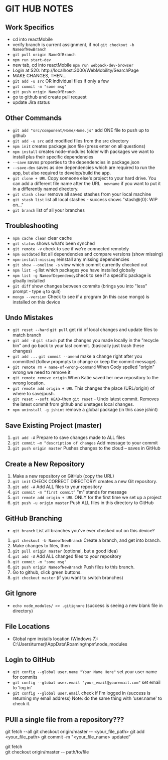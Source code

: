 # GIT HUB NOTES

## Work Specifics
- cd into reactMobile
- verify branch is current assignment, if not `git checkout -b NameofNewBranch`
- `git pull origin NameOfBranch`
- `npm run start-dev`
- new tab, cd into reactMobile `npm run webpack-dev-browser`
- Login at S20: http://localhost:3000/WebMobility/SearchPage
- MAKE CHANGES, THEN...
- `git add -u src` OR individual files if only a few
- `git commit -m "some msg"`
- `git push origin NameOfBranch`
- go to github and create pull request
- update Jira status

## Other Commands
- `git add "src/component/Home/Home.js"` add ONE file to push up to github
- `git add -u src` add modified files from the src directory
- `npm init` creates package.json file (press enter on all questions)
- `npm install` creates node-modules folder with packages we want to install plus their specific dependencies
- `--save` saves properties to the dependencies in package.json
- `--save-dev` saves as dev dependencies which are required to run the app, but also required to develop/build the app.
- `git clone + URL` Copy someone else's project to your hard drive. You can add a different file name after the URL ` newname` if you want to put it in a differently named directory.
- `git stash clear` remove all saved stashes from your local machine
- `git stash list` list all local stashes - success shows "stash@{0}: WIP on..."
- `git branch` list of all your branches

## Troubleshooting
- `npm cache clean` clear cache
- `git status` shows what’s been synched
- `git remote -v` check to see if we're connected remotely
- `npm outdated` list all dependencies and compare versions (show missing)
- `npm-install-missing` reinstall any missing dependencies
- `git show --oneline -s` view which commit currently checked out
- `npm list -g` list which packages you have installed globally
- `npm list -g NameofDependency`check to see if a specific package is gloally installed
- `git diff` show changes between commits (brings you into "less" prompt - type `q` to quit)
- `mongo --version` Check to see if a program (in this case mongo) is installed on this device

## Undo Mistakes
- `git reset --hard` `git pull` get rid of local changes and update files to match branch
- `git add -A` `git stash` put the changes you made locally in the "recycle bin" and go back to your last commit. (basically just trash these changes)
- `git add ...` `git commit --amend` make a change right after you committed (follow propmpts to change or keep the commit message).
- `git remote rm + name-of-wrong-command` When Cody spelled "origin" wrong we need to remove it
- `git remote remove origin` When Katie saved her new repository to the wrong location.
- `git remote add origin + URL` This changes the place (URL/origin) of where to save/push.
- `git reset --soft HEAD~`then `git reset` - Undo latest commit. Removes the latest commit from github and unstages local changes.
- `npm uninstall -g jshint` remove a global package (in this case jshint)

## Save Existing Project (master)
1. `git add -A` Prepare to save changes made to ALL files
2. `git commit –m “description of changes` Add message to your commit
4. `git push origin master` Pushes changes to the cloud – saves in GitHub

## Create a New Repository
1. Make a new repository on GitHub (copy the URL)
2. `git init` CHECK CORRECT DIRECTORY! creates a new Git repository.
3. `git add -A` Add ALL files to your repository
4. `git commit -m “first commit”` "m" stands for message
5. `git remote add origin + URL` ONLY for the first time we set up a project
6. `git push -u origin master` Push ALL files in this directory to GitHub

## GitHub Branching
- `git branch` List all branches you've ever checked out on this device?
1. `git checkout -b NameofNewBranch` Create a branch, and get into branch.
2. Make changes to files, then
3. `git pull origin master` (optional, but a good idea)
4. `git add -A` Add ALL changed files to your repository
5. `git commit -m "some msg"`
6. `git push origin NameofNewBranch` Push files to this branch.
7. Go to github, click green buttons.
8. `git checkout master` (if you want to switch branches)

## Git Ignore
- `echo node_modules/ >> .gitignore` (success is seeing a new blank file in directory)

## File Locations
- Global npm installs location (Windows 7):
C:\Users\turnerj\AppData\Roaming\npm\node_modules

## Login to GitHub
- `git config --global user.name "Your Name Here"` set your user name for commits
- `git config --global user.email "your_email@youremail.com"` set email to 'log in'
- `git config --global user.email` check if I'm logged in (success is returning my email address) Note: do the same thing with 'user.name' to check it.

## PUll a single file from a repository???
git fetch --all
git checkout origin/master -- <your_file_path>
git add <your_file_path>
git commit -m "<your_file_name> updated"

git fetch  
git checkout origin/master -- path/to/file
